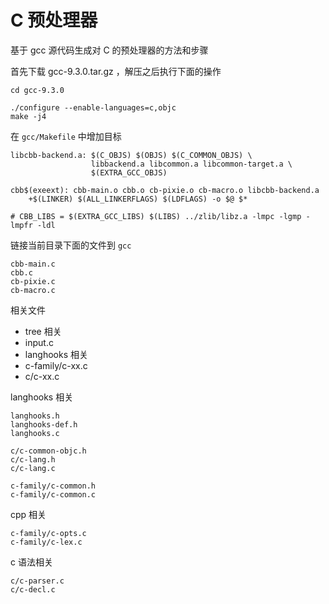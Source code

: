 # C 预处理器

基于 gcc 源代码生成对 C 的预处理器的方法和步骤

首先下载 gcc-9.3.0.tar.gz ，解压之后执行下面的操作

    cd gcc-9.3.0

    ./configure --enable-languages=c,objc
    make -j4

在 `gcc/Makefile` 中增加目标

```make
libcbb-backend.a: $(C_OBJS) $(OBJS) $(C_COMMON_OBJS) \
                  libbackend.a libcommon.a libcommon-target.a \
                  $(EXTRA_GCC_OBJS)

cbb$(exeext): cbb-main.o cbb.o cb-pixie.o cb-macro.o libcbb-backend.a
    +$(LINKER) $(ALL_LINKERFLAGS) $(LDFLAGS) -o $@ $*

# CBB_LIBS = $(EXTRA_GCC_LIBS) $(LIBS) ../zlib/libz.a -lmpc -lgmp -lmpfr -ldl
```

链接当前目录下面的文件到 `gcc`

    cbb-main.c
    cbb.c
    cb-pixie.c
    cb-macro.c

相关文件

* tree 相关
* input.c
* langhooks 相关
* c-family/c-xx.c
* c/c-xx.c

langhooks 相关

    langhooks.h
    langhooks-def.h
    langhooks.c

    c/c-common-objc.h
    c/c-lang.h
    c/c-lang.c

    c-family/c-common.h
    c-family/c-common.c

cpp 相关

    c-family/c-opts.c
    c-family/c-lex.c

c 语法相关

    c/c-parser.c
    c/c-decl.c
